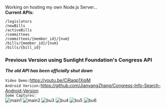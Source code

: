 Working on hosting my own Node.js Server...<br/>
**Current APIs:**
```
/legislators
/newBills
/activeBills
/committees
/committees/{member_id}/{num}
/bills/{member_id}/{num}
/bills/{bill_id}
```

<h3>Previous Version using Sunlight Foundation's Congress API</h3>

***The old API has been officially shut down***

`Video Demo:`https://youtu.be/CiRaqp1XqjM<br/>
`Android Version:`https://github.com/JianyangZhang/Congress-Info-Search-Android-Version<br/>
`Some Captures:`<br/>
![main1](https://cloud.githubusercontent.com/assets/22739177/21064488/e130bf0a-be0f-11e6-9459-8273aa25d0cf.PNG)
![main2](https://cloud.githubusercontent.com/assets/22739177/21064489/e131b4be-be0f-11e6-967b-c77d6eeb7c9f.PNG)
![bu3](https://cloud.githubusercontent.com/assets/22739177/21446218/1ea00586-c878-11e6-92b0-0c3155c03900.PNG)
![bu4](https://cloud.githubusercontent.com/assets/22739177/21446215/1e9a7cd8-c878-11e6-8c65-fc0b61bd2233.PNG)
![bu5](https://cloud.githubusercontent.com/assets/22739177/21446216/1e9ac954-c878-11e6-8e87-9a2cc28dd461.PNG)
![bu6](https://cloud.githubusercontent.com/assets/22739177/21446217/1e9b606c-c878-11e6-80fc-9fef717a7178.PNG)
